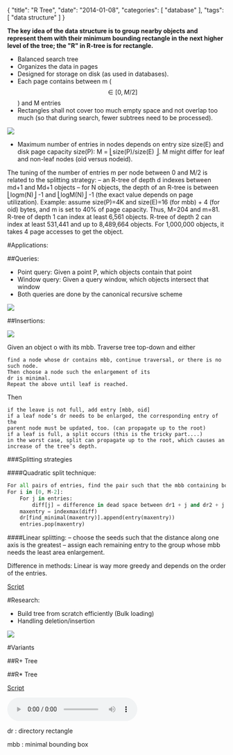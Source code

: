 {
  "title": "R Tree",
  "date": "2014-01-08",
  "categories": [
    "database"
  ],
  "tags": [
    "data structure"
  ]
}

**The key idea of the data structure is to group nearby objects and represent them
with their minimum bounding rectangle in the next higher level of the tree; the
"R" in R-tree is for rectangle.**
- Balanced search tree
- Organizes the data in pages
- Designed for storage on disk (as used in
databases). 
- Each page contains between m ($$\in [0, M/2]$$) and M entries
- Rectangles shall not cover too much empty space and not overlap too much (so that during search, fewer subtrees need to be processed). 



![]({{urls.media}}/gertz/rdb/r_optimization.png)






- Maximum number of entries in nodes depends on entry size size(E) and
disk page capacity size(P): M = ⎣size(P)/size(E) ⎦. M might differ for leaf
and non-leaf nodes (oid versus nodeid).

The tuning of the number of entries m per node between 0 and M/2 is
related to the splitting strategy:
– an R-tree of depth d indexes between md+1 and Md+1 objects
– for N objects, the depth of an R-tree is between ⎣logm(N)⎦ -1 and
⎣logM(N)⎦ -1 (the exact value depends on page utilization).
Example: assume size(P)=4K and size(E)=16 (for mbb) + 4 (for oid) bytes,
and m is set to 40% of page capacity. Thus, M=204 and m=81.
R-tree of depth 1 can index at least 6,561 objects.
R-tree of depth 2 can index at least 531,441 and up to 8,489,664 objects.
For 1,000,000 objects, it takes 4 page accesses to get the object.





#Applications:

##Queries:

- Point query: Given a point P, which objects contain that point
- Window query: Given a query window, which objects intersect that window
- Both queries are done by the canonical recursive scheme

![]({{urls.media}}/gertz/rdb/r_query1.png)

##Insertions:

![]({{urls.media}}/gertz/rdb/r_insertion1.png)

Given an object o with its mbb. Traverse tree top-down and either

~~~
find a node whose dr contains mbb, continue traversal, or there is no such node. 
Then choose a node such the enlargement of its
dr is minimal.
Repeat the above until leaf is reached.
~~~

Then

~~~
if the leave is not full, add entry [mbb, oid]
if a leaf node’s dr needs to be enlarged, the corresponding entry of the
parent node must be updated, too. (can propagate up to the root)
if a leaf is full, a split occurs (this is the tricky part....)
in the worst case, split can propagate up to the root, which causes an
increase of the tree’s depth.
~~~

###Splitting strategies

####Quadratic split technique:

~~~python
For all pairs of entries, find the pair such that the mbb containing both has the most dead space. Put both entries of that pair into *two* different drs.
For i in [0, M-2]:
	For j in entries:
		diff[j] = difference in dead space between dr1 + j and dr2 + j
	maxentry = indexmax(diff)
	dr[find_minimal(maxentry)].append(entry(maxentry))
	entries.pop(maxentry)
~~~

####Linear splitting:
– choose the seeds such that the distance along one axis is the greatest
– assign each remaining entry to the group whose mbb needs the least
area enlargement.

Difference in methods: 
Linear is way more greedy and depends on the order of the entries.


[Script]({{urls.media}}/gertz/rdb/04-indexing-3.pdf#page=16)

#Research:

- Build tree from scratch efficiently (Bulk loading)
- Handling deletion/insertion


![]({{urls.media}}/gertz/rdb/r_tree.svg)

#Variants

##R+ Tree

##R* Tree



[Script]({{urls.media}}/gertz/rdb/04-indexing-3.pdf)


<audio controls>
  <source src="{{urls.media}}/gertz/rdb/101 Overture.mp3" type="audio/mpeg">
Your browser does not support the audio element.
</audio>

dr
: directory rectangle

mbb
: minimal bounding box
